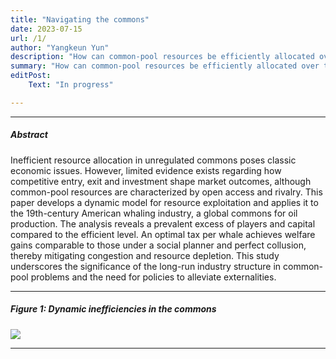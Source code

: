 ```yaml
---
title: "Navigating the commons"
date: 2023-07-15 
url: /1/
author: "Yangkeun Yun"
description: "How can common-pool resources be efficiently allocated over the long run? This study develops a model of industry dynamics and estimates it using data from the American whaling industry."
summary: "How can common-pool resources be efficiently allocated over the long run? This study develops a model of industry dynamics and estimates it using data from the American whaling industry."
editPost:
    Text: "In progress"

---
```


---

##### Abstract

Inefficient resource allocation in unregulated commons poses classic economic issues. However, limited evidence exists regarding how competitive entry, exit and investment shape market outcomes, although common-pool resources are characterized by open access and rivalry. This paper develops a dynamic model for resource exploitation and applies it to the 19th-century American whaling industry, a global commons for oil production. The analysis reveals a prevalent excess of players and capital compared to the efficient level. An optimal tax per whale achieves welfare gains comparable to those under a social planner and perfect collusion, thereby mitigating congestion and resource depletion. This study underscores the significance of the long-run industry structure in common-pool problems and the need for policies to alleviate externalities.

---

##### Figure 1: Dynamic inefficiencies in the commons

![](/Fig1.png)

---
